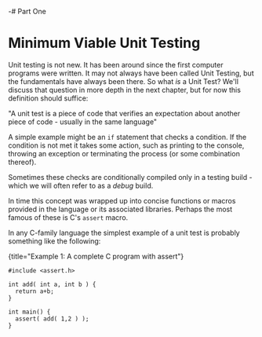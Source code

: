 -# Part One

# Minimum Viable Unit Testing

Unit testing is not new. It has been around since the first computer programs were written. It may not always have been called Unit Testing, but the fundamentals have always been there. So what _is_ a Unit Test? We'll discuss that question in more depth in the next chapter, but for now this definition should suffice:

"A unit test is a piece of code that verifies an expectation about another piece of code - usually in the same language"

A simple example might be an `if` statement that checks a condition. If the condition is not met it takes some action, such as printing to the console, throwing an exception or terminating the process (or some combination thereof).

Sometimes these checks are conditionally compiled only in a testing build - which we will often refer to as a *debug* build.

In time this concept was wrapped up into concise functions or macros provided in the language or its associated libraries. Perhaps the most famous of these is C's `assert` macro.

In any C-family language the simplest example of a unit test is probably something like the following:

{title="Example 1: A complete C program with assert"}
~~~~~~~~
#include <assert.h>

int add( int a, int b ) {
  return a+b;
}

int main() {
  assert( add( 1,2 ) );
}
~~~~~~~~